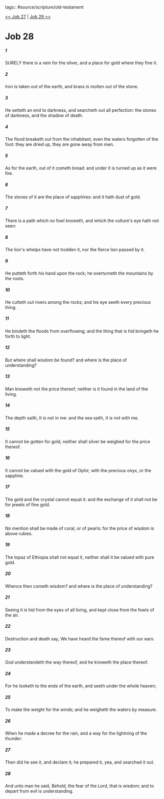 tags:: #source/scripture/old-testament

[<< Job 27](source/scripture/old-testament/18_Job/Job_27.md) | [Job 29 >>](source/scripture/old-testament/18_Job/Job_29.md)

# Job 28

##### 1

SURELY there is a vein for the silver, and a place for gold where they fine it.

##### 2

Iron is taken out of the earth, and brass is molten out of the stone.

##### 3

He setteth an end to darkness, and searcheth out all perfection: the stones of darkness, and the shadow of death.

##### 4

The flood breaketh out from the inhabitant; even the waters forgotten of the foot: they are dried up, they are gone away from men.

##### 5

As for the earth, out of it cometh bread: and under it is turned up as it were fire.

##### 6

The stones of it are the place of sapphires: and it hath dust of gold.

##### 7

There is a path which no fowl knoweth, and which the vulture's eye hath not seen:

##### 8

The lion's whelps have not trodden it, nor the fierce lion passed by it.

##### 9

He putteth forth his hand upon the rock; he overturneth the mountains by the roots.

##### 10

He cutteth out rivers among the rocks; and his eye seeth every precious thing.

##### 11

He bindeth the floods from overflowing; and the thing that is hid bringeth he forth to light.

##### 12

But where shall wisdom be found? and where is the place of understanding?

##### 13

Man knoweth not the price thereof; neither is it found in the land of the living.

##### 14

The depth saith, It is not in me: and the sea saith, It is not with me.

##### 15

It cannot be gotten for gold, neither shall silver be weighed for the price thereof.

##### 16

It cannot be valued with the gold of Ophir, with the precious onyx, or the sapphire.

##### 17

The gold and the crystal cannot equal it: and the exchange of it shall not be for jewels of fine gold.

##### 18

No mention shall be made of coral, or of pearls: for the price of wisdom is above rubies.

##### 19

The topaz of Ethiopia shall not equal it, neither shall it be valued with pure gold.

##### 20

Whence then cometh wisdom? and where is the place of understanding?

##### 21

Seeing it is hid from the eyes of all living, and kept close from the fowls of the air.

##### 22

Destruction and death say, We have heard the fame thereof with our ears.

##### 23

God understandeth the way thereof, and he knoweth the place thereof.

##### 24

For he looketh to the ends of the earth, and seeth under the whole heaven;

##### 25

To make the weight for the winds; and he weigheth the waters by measure.

##### 26

When he made a decree for the rain, and a way for the lightning of the thunder:

##### 27

Then did he see it, and declare it; he prepared it, yea, and searched it out.

##### 28

And unto man he said, Behold, the fear of the Lord, that is wisdom; and to depart from evil is understanding.
